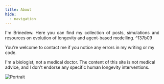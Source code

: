 ```yaml
---
title: About
hide:
  - navigation
---
```

<p align="justify">I'm Brinedew. Here you can find my collection of posts, simulations and resources on evolution of longevity and agent-based modelling.  ^137b09

You're welcome to contact me if you notice any errors in my writing or my code.

I'm a biologist, not a medical doctor. The content of this site is not medical advice, and I don't endorse any specific human longevity interventions.</p>


![Portrait](assets/images/portrait_de_l-artiste_sous_les_traits_d-un_moqueur_-_musée_du_louvre_peintures_rf_2261.jpg)